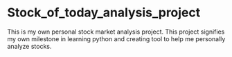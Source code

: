 # Stock_of_today_analysis_project
This is my own personal stock market analysis project. This project signifies my own milestone in learning python and creating tool to help me personally analyze stocks. 
